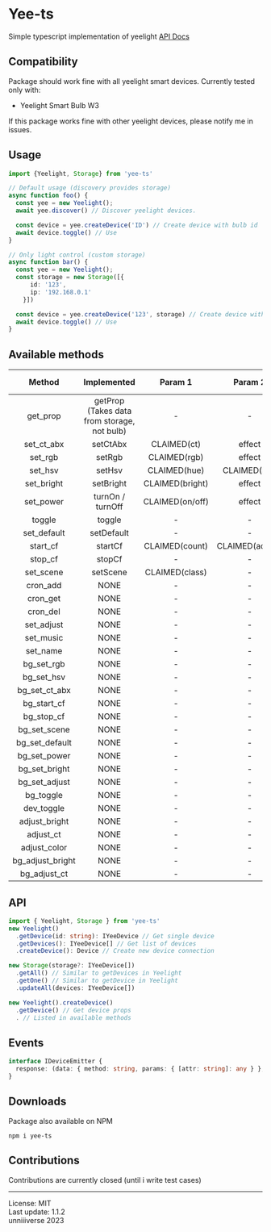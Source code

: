 # Yee-ts
Simple typescript implementation of yeelight [API Docs](https://www.yeelight.com/download/Yeelight_Inter-Operation_Spec.pdf)

## Compatibility
Package should work fine with all yeelight smart devices. Currently tested only with:
+ Yeelight Smart Bulb W3

If this package works fine with other yeelight devices, please notify me in issues.

## Usage
```ts
import {Yeelight, Storage} from 'yee-ts'

// Default usage (discovery provides storage)
async function foo() {
  const yee = new Yeelight();
  await yee.discover() // Discover yeelight devices.

  const device = yee.createDevice('ID') // Create device with bulb id
  await device.toggle() // Use
}

// Only light control (custom storage)
async function bar() {
  const yee = new Yeelight();
  const storage = new Storage([{
      id: '123',
      ip: '192.168.0.1'
    }])

  const device = yee.createDevice('123', storage) // Create device with bulb id
  await device.toggle() // Use
}
```

## Available methods
| Method | Implemented | Param 1 | Param 2 | Param 3 | Param 4 |
| :---: | :---: | :---: | :---: | :---: | :---: |
| get_prop | getProp (Takes data from storage, not bulb) | - | - | - | - |
| set_ct_abx | setCtAbx | CLAIMED(ct) | effect | duration | - |
| set_rgb | setRgb | CLAIMED(rgb) | effect | duration | - |
| set_hsv | setHsv | CLAIMED(hue) | CLAIMED(sat) | effect | duration |
| set_bright | setBright | CLAIMED(bright) | effect | duration | - |
| set_power | turnOn / turnOff | CLAIMED(on/off) | effect | duration | mode |
| toggle | toggle | - | - | - | - |
| set_default | setDefault | - | - | - | - |
| start_cf | startCf | CLAIMED(count) | CLAIMED(action) | CLAIMED(flow) | - |
| stop_cf | stopCf | - | - | - | - |
| set_scene | setScene | CLAIMED(class) | - | - | - |
| cron_add | NONE | - | - | - | - |
| cron_get | NONE | - | - | - | - |
| cron_del | NONE | - | - | - | - |
| set_adjust | NONE | - | - | - | - |
| set_music | NONE | - | - | - | - |
| set_name | NONE | - | - | - | - |
| bg_set_rgb | NONE | - | - | - | - |
| bg_set_hsv | NONE | - | - | - | - |
| bg_set_ct_abx | NONE | - | - | - | - |
| bg_start_cf | NONE | - | - | - | - |
| bg_stop_cf | NONE | - | - | - | - |
| bg_set_scene | NONE | - | - | - | - |
| bg_set_default | NONE | - | - | - | - |
| bg_set_power | NONE | - | - | - | - |
| bg_set_bright | NONE | - | - | - | - |
| bg_set_adjust | NONE | - | - | - | - |
| bg_toggle | NONE | - | - | - | - |
| dev_toggle | NONE | - | - | - | - |
| adjust_bright | NONE | - | - | - | - |
| adjust_ct | NONE | - | - | - | - |
| adjust_color | NONE | - | - | - | - |
| bg_adjust_bright | NONE | - | - | - | - |
| bg_adjust_ct | NONE | - | - | - | - |

## API
```ts
import { Yeelight, Storage } from 'yee-ts'
new Yeelight()
  .getDevice(id: string): IYeeDevice // Get single device
  .getDevices(): IYeeDevice[] // Get list of devices
  .createDevice(): Device // Create new device connection

new Storage(storage?: IYeeDevice[])
  .getAll() // Similar to getDevices in Yeelight
  .getOne() // Similar to getDevice in Yeelight
  .updateAll(devices: IYeeDevice[])

new Yeelight().createDevice()
  .getDevice() // Get device props
  . // Listed in available methods
```

## Events
```ts
interface IDeviceEmitter {
  response: (data: { method: string, params: { [attr: string]: any } }, device: IYeeDevice) => void
}
```

## Downloads
Package also available on NPM
```
npm i yee-ts
```

## Contributions
Contributions are currently closed (until i write test cases)

<hr>

License: MIT <br>
Last update: 1.1.2 <br>
unniiiverse 2023 